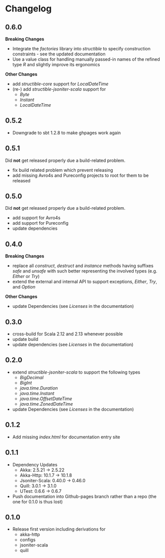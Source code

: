 # Changelog

## 0.6.0
**Breaking Changes**

* Integrate the _factories_ library into _structible_ to specify construction constraints - see the updated documentation
* Use a value class for handling manually passed-in names of the refined type _R_ and slightly improve its ergonomics

**Other Changes**

* add _structible-core_ support for _LocalDateTime_
* (re-) add _structible-jsoniter-scala_ support for 
    * _Byte_
    * _Instant_
    * _LocalDateTime_

## 0.5.2

* Downgrade to sbt 1.2.8 to make ghpages work again

## 0.5.1
Did **not** get released properly due a build-related problem.

* fix build related problem which prevent releasing
* add missing Avro4s and Pureconfig projects to root for them to be released

## 0.5.0
Did **not** get released properly due a build-related problem.

* add support for Avro4s
* add support for Pureconfig
* update dependencies

## 0.4.0

**Breaking Changes**

* replace all _construct_, _destruct_ and _instance_ methods having suffixes _safe_ and _unsafe_ with such better
representing the involved types (e.g. _Either_ or _Try_)
* extend the external and internal API to support exceptions, _Either_, _Try_, and _Option_  

**Other Changes**

* update Dependencies (see _Licenses_ in the documentation)

## 0.3.0

* cross-build for Scala 2.12 and 2.13 whenever possible
* update build
* update dependencies (see _Licenses_ in the documentation)



## 0.2.0

* extend _structible-jsoniter-scala_ to support the following types
    * _BigDecimal_
    * _BigInt_
    * _java.time.Duration_
    * _java.time.Instant_
    * _java.time.OffsetDateTime_
    * _java.time.ZonedDateTime_
* update Dependencies (see _Licenses_ in the documentation)



## 0.1.2

* Add missing _index.html_ for documentation entry site



## 0.1.1

* Dependency Updates
    * Akka: 2.5.21 -> 2.5.22
    * Akka-Http: 10.1.7 -> 10.1.8
    * Jsoniter-Scala: 0.40.0 -> 0.46.0
    * Quill: 3.0.1 -> 3.1.0
    * UTest: 0.6.6 -> 0.6.7
* Push documentation into Github-pages branch rather than a repo (the one for 0.1.0 is thus lost) 



## 0.1.0

* Release first version including derivations for
    * akka-http
    * configs
    * jsoniter-scala
    * quill
